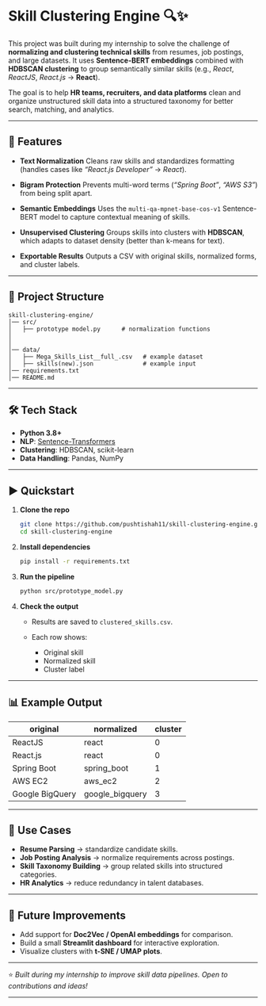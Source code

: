 

# Skill Clustering Engine 🔍✨

This project was built during my internship to solve the challenge of **normalizing and clustering technical skills** from resumes, job postings, and large datasets.
It uses **Sentence-BERT embeddings** combined with **HDBSCAN clustering** to group semantically similar skills (e.g., *React*, *ReactJS*, *React.js* → **React**).

The goal is to help **HR teams, recruiters, and data platforms** clean and organize unstructured skill data into a structured taxonomy for better search, matching, and analytics.

---

## 🚀 Features

* **Text Normalization**
  Cleans raw skills and standardizes formatting (handles cases like *“React.js Developer”* → *React*).

* **Bigram Protection**
  Prevents multi-word terms (*“Spring Boot”*, *“AWS S3”*) from being split apart.

* **Semantic Embeddings**
  Uses the `multi-qa-mpnet-base-cos-v1` Sentence-BERT model to capture contextual meaning of skills.

* **Unsupervised Clustering**
  Groups skills into clusters with **HDBSCAN**, which adapts to dataset density (better than k-means for text).

* **Exportable Results**
  Outputs a CSV with original skills, normalized forms, and cluster labels.

---

## 📂 Project Structure

```
skill-clustering-engine/
│── src/
│   ├── prototype model.py      # normalization functions
│   
│  
│── data/
│   ├── Mega_Skills_List__full_.csv   # example dataset
│   ├── skills(new).json              # example input
│── requirements.txt
│── README.md
```

---

## 🛠 Tech Stack

* **Python 3.8+**
* **NLP**: [Sentence-Transformers](https://www.sbert.net/)
* **Clustering**: HDBSCAN, scikit-learn
* **Data Handling**: Pandas, NumPy

---

## ▶️ Quickstart

1. **Clone the repo**

   ```bash
   git clone https://github.com/pushtishah11/skill-clustering-engine.git
   cd skill-clustering-engine
   ```

2. **Install dependencies**

   ```bash
   pip install -r requirements.txt
   ```

3. **Run the pipeline**

   ```bash
   python src/prototype_model.py
   ```

4. **Check the output**

   * Results are saved to `clustered_skills.csv`.
   * Each row shows:

     * Original skill
     * Normalized skill
     * Cluster label

---

## 📊 Example Output

| original        | normalized       | cluster |
| --------------- | ---------------- | ------- |
| ReactJS         | react            | 0       |
| React.js        | react            | 0       |
| Spring Boot     | spring\_boot     | 1       |
| AWS EC2         | aws\_ec2         | 2       |
| Google BigQuery | google\_bigquery | 3       |

---

## 🔮 Use Cases

* **Resume Parsing** → standardize candidate skills.
* **Job Posting Analysis** → normalize requirements across postings.
* **Skill Taxonomy Building** → group related skills into structured categories.
* **HR Analytics** → reduce redundancy in talent databases.

---

## 📌 Future Improvements

* Add support for **Doc2Vec / OpenAI embeddings** for comparison.
* Build a small **Streamlit dashboard** for interactive exploration.
* Visualize clusters with **t-SNE / UMAP plots**.

---

⭐️ *Built during my internship to improve skill data pipelines. Open to contributions and ideas!*

---
